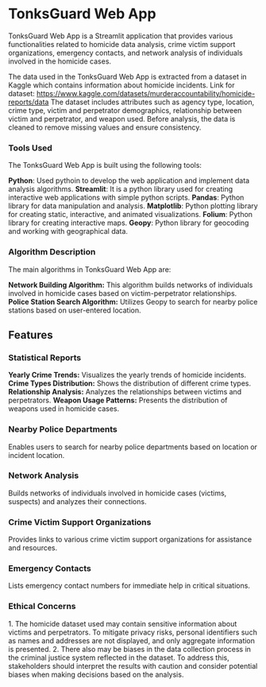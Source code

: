 <h1>TonksGuard Web App</h1>

TonksGuard Web App is a Streamlit application that provides various functionalities related to homicide data analysis, crime victim support organizations, emergency contacts, and network analysis of individuals involved in the homicide cases.

The data used in the TonksGuard Web App is extracted from a dataset in Kaggle which contains information about homicide incidents.
Link for dataset: https://www.kaggle.com/datasets/murderaccountability/homicide-reports/data
The dataset includes attributes such as agency type, location, crime type, victim and perpetrator demographics, relationship between victim and perpetrator, and weapon used. Before analysis, the data is cleaned to remove missing values and ensure consistency.

<h3>Tools Used</h3>
The TonksGuard Web App is built using the following tools:

<b>Python</b>: Used pythoin to develop the web application and implement data analysis algorithms.
<b>Streamlit</b>: It is a python library used for creating interactive web applications with simple python scripts.
<b>Pandas</b>: Python library for data manipulation and analysis.
<b>Matplotlib</b>: Python plotting library for creating static, interactive, and animated visualizations.
<b>Folium</b>: Python library for creating interactive maps.
<b>Geopy</b>: Python library for geocoding and working with geographical data.

<h3>Algorithm Description</h3>
The main algorithms in TonksGuard Web App are:

<b>Network Building Algorithm:</b> This algorithm builds networks of individuals involved in homicide cases based on victim-perpetrator relationships.
<b>Police Station Search Algorithm:</b> Utilizes Geopy to search for nearby police stations based on user-entered location.

<h2>Features</h2>

<h3>Statistical Reports</h3>

<b>Yearly Crime Trends:</b> Visualizes the yearly trends of homicide incidents.
<b>Crime Types Distribution:</b> Shows the distribution of different crime types.
<b>Relationship Analysis:</b> Analyzes the relationships between victims and perpetrators.
<b>Weapon Usage Patterns:</b> Presents the distribution of weapons used in homicide cases.

<h3>Nearby Police Departments</h3>
Enables users to search for nearby police departments based on location or incident location.

<h3>Network Analysis</h3>
Builds networks of individuals involved in homicide cases (victims, suspects) and analyzes their connections.

<h3>Crime Victim Support Organizations</h3>
Provides links to various crime victim support organizations for assistance and resources.

<h3>Emergency Contacts</h3>
Lists emergency contact numbers for immediate help in critical situations.

<h3>Ethical Concerns</h3>
1. The homicide dataset used may contain sensitive information about victims and perpetrators. To mitigate privacy risks, personal identifiers such as names and addresses are not displayed, and only aggregate information is presented.
2. There also may be biases in the data collection process in the criminal justice system reflected in the dataset. To address this, stakeholders should interpret the results with caution and consider potential biases when making decisions based on the analysis.


